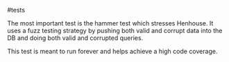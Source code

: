 #tests

The most important test is the hammer test which stresses Henhouse.
It uses a fuzz testing strategy by pushing both valid and corrupt data into the 
DB and doing both valid and corrupted queries.

This test is meant to run forever and helps achieve a high code coverage.
